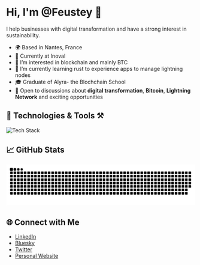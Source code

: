 # Hi, I'm @Feustey 👋

I help businesses with digital transformation and have a strong interest in sustainability.

- 🌍 Based in Nantes, France  
- 💼 Currently at Inoval
- 👀 I’m interested in blockchain and mainly BTC
- 🌱 I’m currently learning rust to experience apps to manage lightning nodes  
- 🎓 Graduate of Alyra- the Blochchain School
- 💬 Open to discussions about **digital transformation**, **Bitcoin**, **Lightning Network** and exciting opportunities  


## 🔧 Technologies & Tools ⚒️ 

![Tech Stack](https://camo.githubusercontent.com/21a43fcb634f3dbb0418ce6de3530719b387f4f573a37cbbfad00e88a587db43/68747470733a2f2f676f2d736b696c6c2d69636f6e732e76657263656c2e6170702f6170692f69636f6e733f693d727573742c706f7374677265732c7461696c77696e642c72656163742c6e6578746a732c61637469782c7761736d2c6469676974616c6f6365616e)

## 📈 GitHub Stats  

![GitHub Stats](https://raw.githubusercontent.com/max-wells/max-wells/output/github-snake.svg)

## 🌐 Connect with Me  

- [LinkedIn](https://www.linkedin.com/in/stephanecourant/)
- [Bluesky](https://feustey.bsky.social)
- [Twitter](https://twitter.com/feustey)  
- [Personal Website](https://inoval.io)  
